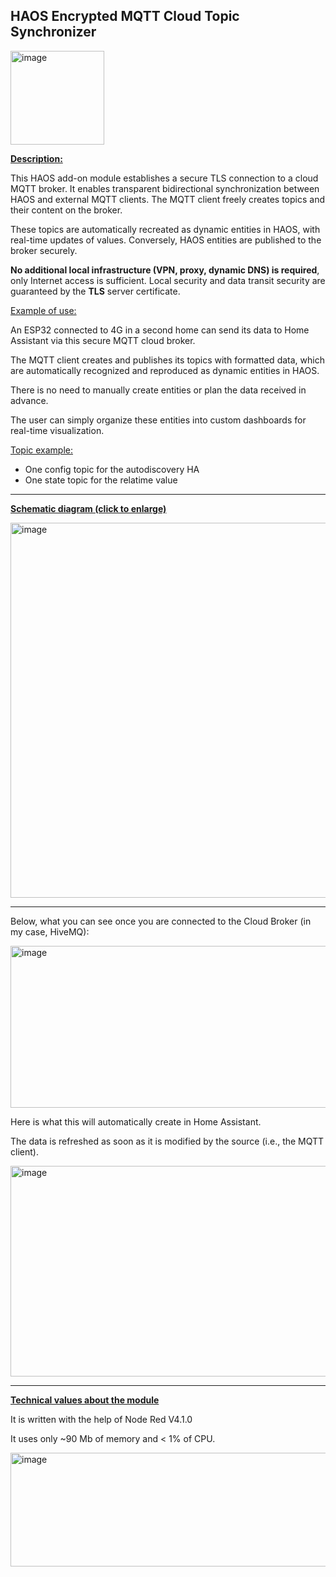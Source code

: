 ## HAOS Encrypted MQTT Cloud Topic Synchronizer

<img width="150" height="150" alt="image" src="https://github.com/user-attachments/assets/2af12d14-5415-42e7-932d-dd29bc1bd79a" />


**<u>Description:</u>**

This HAOS add-on module establishes a secure TLS connection to a cloud MQTT broker. 
It enables transparent bidirectional synchronization between HAOS and external MQTT clients.
The MQTT client freely creates topics and their content on the broker.

These topics are automatically recreated as dynamic entities in HAOS, with real-time updates of values. 
Conversely, HAOS entities are published to the broker securely. 

**No additional local infrastructure (VPN, proxy, dynamic DNS) is required**, only Internet access is sufficient. 
Local security and data transit security are guaranteed by the **TLS** server certificate.

<u>Example of use:</u>

An ESP32 connected to 4G in a second home can send its data to Home Assistant via this secure MQTT cloud broker.

The MQTT client creates and publishes its topics with formatted data, which are automatically recognized and reproduced as dynamic entities in HAOS. 

There is no need to manually create entities or plan the data received in advance. 

The user can simply organize these entities into custom dashboards for real-time visualization.

<u>Topic example:</u>

* One config topic for the autodiscovery HA
* One state topic for the relatime value

---
**<u>Schematic diagram (click to enlarge)**</u>

<img width="600" height="600" alt="image" src="https://github.com/user-attachments/assets/73a619d5-72e6-4fe1-90f6-ef6b881b06c2" />

---

Below, what you can see once you are connected to the Cloud Broker (in my case, HiveMQ):

<img width="597" height="259" alt="image" src="https://github.com/user-attachments/assets/587d1472-ac84-4f31-bf16-4e9fafa251a7" />

Here is what this will automatically create in Home Assistant.

The data is refreshed as soon as it is modified by the source (i.e., the MQTT client).

<img width="986" height="337" alt="image" src="https://github.com/user-attachments/assets/70c4b1de-0665-468a-b6aa-b44468bff202" />

---

**<u>Technical values about the module**</u>

It is written with the help of Node Red V4.1.0

It uses only ~90 Mb of memory and < 1% of CPU.

<img width="1230" height="182" alt="image" src="https://github.com/user-attachments/assets/391596ce-ba62-492a-bb75-1cc9eadb90ce" />



